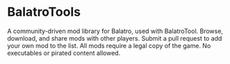 # BalatroTools
A community-driven mod library for Balatro, used with BalatroTool. Browse, download, and share mods with other players. Submit a pull request to add your own mod to the list. All mods require a legal copy of the game. No executables or pirated content allowed.
